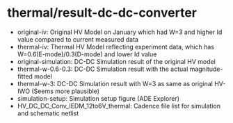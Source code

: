# thermal/result-dc-dc-converter

- original-iv: Original HV Model on January which had W=3 and higher Id value compared to current measured data
- thermal-iv: Thermal HV Model reflecting experiment data, which has W=0.6(E-mode)/0.3(D-mode) and lower Id value
- original-simulation: DC-DC Simulation result of the original HV model
- thermal-w-0.6-0.3: DC-DC Simulation result with the actual magnitude-fitted model
- thermal-w-3: DC-DC Simulation result with W=3 as same as original HV-IWO (Seems more plausible)
- simulation-setup: Simulation setup figure (ADE Explorer)
- HV_DC_DC_Conv_IEDM_12to6V_thermal: Cadence file list for simulation and schematic netlist
